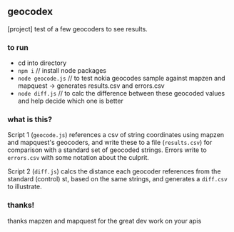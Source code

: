 ## geocodex
[project] test of a few geocoders to see results.

### to run

* cd into directory
* `npm i` // install node packages
* `node geocode.js` // to test nokia geocodes sample against mapzen and mapquest -> generates results.csv and errors.csv
* `node diff.js` // to calc the difference between these geocoded values and help decide which one is better

### what is this?

Script 1 (`geocode.js`) references a csv of string coordinates using mapzen and mapquest's geocoders, and write these to a file (`results.csv`) for comparison with a standard set of geocoded strings. Errors write to `errors.csv` with some notation about the culprit.

Script 2 (`diff.js`) calcs the distance each geocoder references from the standard (control) st, based on the same strings, and generates a `diff.csv` to illustrate.

### thanks!

thanks mapzen and mapquest for the great dev work on your apis

